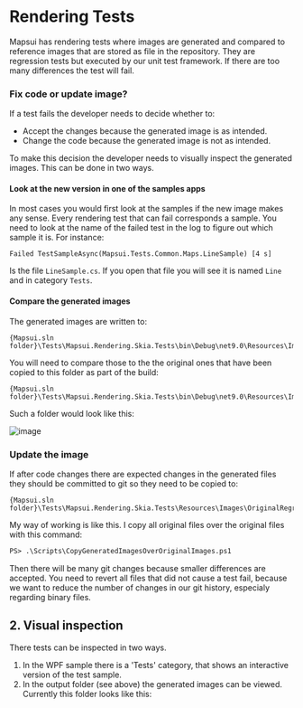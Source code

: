 # Rendering Tests

Mapsui has rendering tests where images are generated and compared to reference images that are stored as file in the repository. They are regression tests but executed by our unit test framework. If there are too many differences the test will fail. 

### Fix code or update image?
If a test fails the developer needs to decide whether to:
- Accept the changes because the generated image is as intended.
- Change the code because the generated image is not as intended.

To make this decision the developer needs to visually inspect the generated images. This can be done in two ways.

#### Look at the new version in one of the samples apps
In most cases you would first look at the samples if the new image makes any sense. Every rendering test that can fail corresponds a sample. You need to look at the name of the failed test in the log to figure out which sample it is. For instance:

```
Failed TestSampleAsync(Mapsui.Tests.Common.Maps.LineSample) [4 s]
```
Is the file `LineSample.cs`. If you open that file you will see it is named `Line` and in category `Tests`.

#### Compare the generated images

The generated images are written to:

    {Mapsui.sln folder}\Tests\Mapsui.Rendering.Skia.Tests\bin\Debug\net9.0\Resources\Images\GeneratedRegression

You will need to compare those to the the original ones that have been copied to this folder as part of the build:

    {Mapsui.sln folder}\Tests\Mapsui.Rendering.Skia.Tests\bin\Debug\net9.0\Resources\Images\OriginalRegression

Such a folder would look like this:

![image](https://user-images.githubusercontent.com/963462/139462183-cf8126ba-8dc5-4c17-b107-11752196dd19.png)



### Update the image
If after code changes there are expected changes in the generated files they should be committed to git so they need to be copied to:

    {Mapsui.sln folder}\Tests\Mapsui.Rendering.Skia.Tests\Resources\Images\OriginalRegression
    
My way of working is like this. I copy all original files over the original files with this command:
```ps
PS> .\Scripts\CopyGeneratedImagesOverOriginalImages.ps1
```
Then there will be many git changes because smaller differences are accepted. You need to revert all files that did not cause a test fail, because we want to reduce the number of changes in our git history, especialy regarding binary files.



## 2. Visual inspection

There tests can be inspected in two ways. 
1. In the WPF sample there is a 'Tests' category, that shows an interactive version of the test sample.
2. In the output folder (see above) the generated images can be viewed. Currently this folder looks like this:





